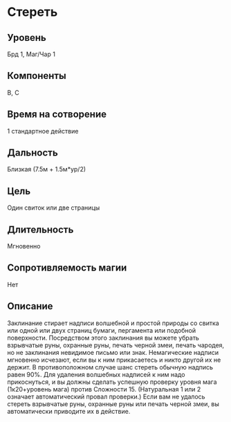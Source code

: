 # Стереть

## Уровень
Брд 1, Маг/Чар 1
## Компоненты
В, С
## Время на сотворение
1 стандартное действие
## Дальность
Близкая (7.5м + 1.5м*ур/2)
## Цель
Один свиток или две страницы
## Длительность
Мгновенно
## Сопротивляемость магии
Нет
## Описание
Заклинание стирает надписи волшебной и простой природы со свитка или одной или двух страниц бумаги, пергамента или подобной поверхности. Посредством этого заклинания вы можете убрать взрывчатые руны, охранные руны, печать черной змеи, печать чародея, но не заклинания невидимое письмо или знак. Немагические надписи мгновенно исчезают, если вы к ним прикасаетесь и никто другой их не держит. В противоположном случае шанс стереть обычную надпись равен 90%. Для удаления волшебных надписей к ним надо прикоснуться, и вы должны сделать успешную проверку уровня мага (1к20+уровень мага) против Сложности 15. (Натуральная 1 или 2 означает автоматический провал проверки.) Если вам не удалось стереть взрывчатые руны, охранные руны или печать черной змеи, вы автоматически приводите их в действие.